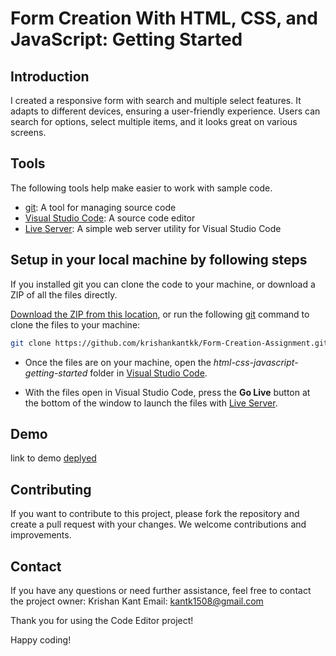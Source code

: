 
# Form Creation With HTML, CSS, and JavaScript: Getting Started
## Introduction 
I created a responsive form with search and multiple select features. It adapts to different devices, ensuring a user-friendly experience. Users can search for options, select multiple items, and it looks great on various screens.


## Tools

The following tools help make easier to work with sample code.

- [git](https://git-scm.com/downloads): A tool for managing source code
- [Visual Studio Code](https://code.visualstudio.com/): A source code editor
- [Live Server](https://marketplace.visualstudio.com/items?itemName=ritwickdey.LiveServer): A simple web server utility for Visual Studio Code


## Setup in your local machine by following steps

If you installed git you can clone the code to your machine, or download a ZIP of all the files directly.

[Download the ZIP from this location](https://github.com/krishankantkk/Form-Creation-Assignment/archive/refs/heads/main.zip), or run the following [git](https://git-scm.com/downloads) command to clone the files to your machine:

```bash
git clone https://github.com/krishankantkk/Form-Creation-Assignment.git
```

- Once the files are on your machine, open the _html-css-javascript-getting-started_ folder in [Visual Studio Code](https://code.visualstudio.com/).

- With the files open in Visual Studio Code, press the **Go Live** button at the bottom of the window to launch the files with [Live Server](https://marketplace.visualstudio.com/items?itemName=ritwickdey.LiveServer).

## Demo

link to demo [deplyed](https://form-creation-assignment.netlify.app/)


## Contributing

If you want to contribute to this project, please fork the repository and create a pull request with your changes. We welcome contributions and improvements.

## Contact
If you have any questions or need further assistance, feel free to contact the project owner:
Krishan Kant
Email: kantk1508@gmail.com

Thank you for using the Code Editor project!

Happy coding!

